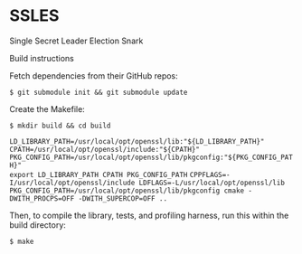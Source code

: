 # SSLES
Single Secret Leader Election Snark



Build instructions

Fetch dependencies from their GitHub repos:

``$ git submodule init && git submodule update``

Create the Makefile:

``$ mkdir build && cd build``

   ``LD_LIBRARY_PATH=/usr/local/opt/openssl/lib:"${LD_LIBRARY_PATH}"  ``              
      ``CPATH=/usr/local/opt/openssl/include:"${CPATH}"   ``                                
     `` PKG_CONFIG_PATH=/usr/local/opt/openssl/lib/pkgconfig:"${PKG_CONFIG_PATH}" ``      
     `` export LD_LIBRARY_PATH CPATH PKG_CONFIG_PATH `` 
      ``CPPFLAGS=-I/usr/local/opt/openssl/include LDFLAGS=-L/usr/local/opt/openssl/lib``
      ``PKG_CONFIG_PATH=/usr/local/opt/openssl/lib/pkgconfig cmake -DWITH_PROCPS=OFF -DWITH_SUPERCOP=OFF ..``


  Then, to compile the library, tests, and profiling harness, run this within the build directory:

``$ make``

